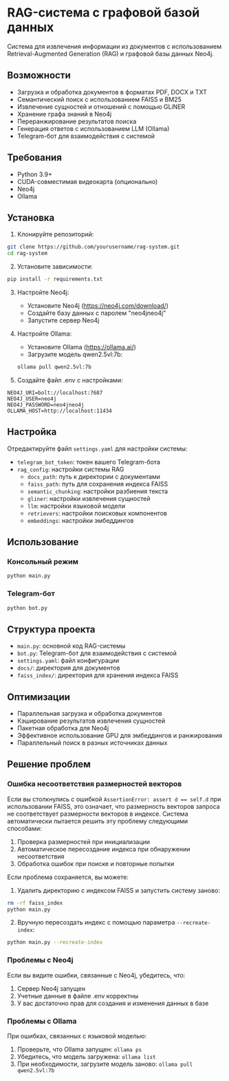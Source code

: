 # RAG-система с графовой базой данных

Система для извлечения информации из документов с использованием Retrieval-Augmented Generation (RAG) и графовой базы данных Neo4j.

## Возможности

- Загрузка и обработка документов в форматах PDF, DOCX и TXT
- Семантический поиск с использованием FAISS и BM25
- Извлечение сущностей и отношений с помощью GLiNER
- Хранение графа знаний в Neo4j
- Переранжирование результатов поиска
- Генерация ответов с использованием LLM (Ollama)
- Telegram-бот для взаимодействия с системой

## Требования

- Python 3.9+
- CUDA-совместимая видеокарта (опционально)
- Neo4j
- Ollama

## Установка

1. Клонируйте репозиторий:
```bash
git clone https://github.com/yourusername/rag-system.git
cd rag-system
```

2. Установите зависимости:
```bash
pip install -r requirements.txt
```

3. Настройте Neo4j:
   - Установите Neo4j (https://neo4j.com/download/)
   - Создайте базу данных с паролем "neo4jneo4j"
   - Запустите сервер Neo4j

4. Настройте Ollama:
   - Установите Ollama (https://ollama.ai/)
   - Загрузите модель qwen2.5vl:7b:
   ```bash
   ollama pull qwen2.5vl:7b
   ```

5. Создайте файл .env с настройками:
```
NEO4J_URI=bolt://localhost:7687
NEO4J_USER=neo4j
NEO4J_PASSWORD=neo4jneo4j
OLLAMA_HOST=http://localhost:11434
```

## Настройка

Отредактируйте файл `settings.yaml` для настройки системы:

- `telegram_bot_token`: токен вашего Telegram-бота
- `rag_config`: настройки системы RAG
  - `docs_path`: путь к директории с документами
  - `faiss_path`: путь для сохранения индекса FAISS
  - `semantic_chunking`: настройки разбиения текста
  - `gliner`: настройки извлечения сущностей
  - `llm`: настройки языковой модели
  - `retrievers`: настройки поисковых компонентов
  - `embeddings`: настройки эмбеддингов

## Использование

### Консольный режим

```bash
python main.py
```

### Telegram-бот

```bash
python bot.py
```

## Структура проекта

- `main.py`: основной код RAG-системы
- `bot.py`: Telegram-бот для взаимодействия с системой
- `settings.yaml`: файл конфигурации
- `docs/`: директория для документов
- `faiss_index/`: директория для хранения индекса FAISS

## Оптимизации

- Параллельная загрузка и обработка документов
- Кэширование результатов извлечения сущностей
- Пакетная обработка для Neo4j
- Эффективное использование GPU для эмбеддингов и ранжирования
- Параллельный поиск в разных источниках данных

## Решение проблем

### Ошибка несоответствия размерностей векторов

Если вы столкнулись с ошибкой `AssertionError: assert d == self.d` при использовании FAISS, это означает, что размерность векторов запроса не соответствует размерности векторов в индексе. Система автоматически пытается решить эту проблему следующими способами:

1. Проверка размерностей при инициализации
2. Автоматическое пересоздание индекса при обнаружении несоответствия
3. Обработка ошибок при поиске и повторные попытки

Если проблема сохраняется, вы можете:

1. Удалить директорию с индексом FAISS и запустить систему заново:
```bash
rm -rf faiss_index
python main.py
```

2. Вручную пересоздать индекс с помощью параметра `--recreate-index`:
```bash
python main.py --recreate-index
```

### Проблемы с Neo4j

Если вы видите ошибки, связанные с Neo4j, убедитесь, что:

1. Сервер Neo4j запущен
2. Учетные данные в файле .env корректны
3. У вас достаточно прав для создания и изменения данных в базе

### Проблемы с Ollama

При ошибках, связанных с языковой моделью:

1. Проверьте, что Ollama запущен: `ollama ps`
2. Убедитесь, что модель загружена: `ollama list`
3. При необходимости, загрузите модель заново: `ollama pull qwen2.5vl:7b` 